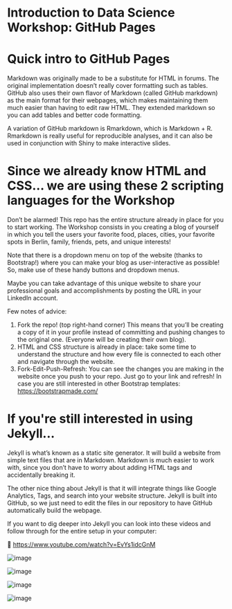 # Introduction to Data Science Workshop: GitHub Pages

# Quick intro to GitHub Pages

Markdown was originally made to be a substitute for HTML in forums. The original implementation doesn’t really cover formatting such as tables.
GitHub also uses their own flavor of Markdown (called GitHub markdown) as the main format for their webpages, which makes maintaining them much easier than having to edit raw HTML. They extended markdown so you can add tables and better code formatting.

A variation of GitHub markdown is Rmarkdown, which is Markdown + R. Rmarkdown is really useful for reproducible analyses, and it can also be used in conjunction with Shiny to make interactive slides.

# Since we already know HTML and CSS… we are using these 2 scripting languages for the Workshop

Don’t be alarmed! This repo has the entire structure already in place for you to start working.
The Workshop consists in you creating a blog of yourself in which you tell the users your favorite food, places, cities, your favorite spots in Berlin, family, friends, pets, and unique interests!

Note that there is a dropdown menu on top of the website (thanks to Bootstrap!) where you can make your blog as user-interactive as possible! So, make use of these handy buttons and dropdown menus.

Maybe you can take advantage of this unique website to share your professional goals and accomplishments by posting the URL in your LinkedIn account.

Few notes of advice:
1. Fork the repo! (top right-hand corner)
This means that you’ll be creating a copy of it in your profile instead of committing and pushing changes to the original one. (Everyone will be creating their own blog).
2. HTML and CSS structure is already in place: take some time to understand the structure and how every file is connected to each other and navigate through the website.
3. Fork-Edit-Push-Refresh: You can see the changes you are making in the website once you push to your repo. Just go to your link and refresh!
In case you are still interested in other Bootstrap templates: https://bootstrapmade.com/

# If you're still interested in using Jekyll...

Jekyll is what’s known as a static site generator. It will build a website from simple text files that are in Markdown. Markdown is much easier to work with, since you don’t have to worry about adding HTML tags and accidentally breaking it.

The other nice thing about Jekyll is that it will integrate things like Google Analytics, Tags, and search into your website structure.
Jekyll is built into GitHub, so we just need to edit the files in our repository to have GitHub automatically build the webpage.

If you want to dig deeper into Jekyll you can look into these videos and follow through for the entire setup in your computer:

 https://www.youtube.com/watch?v=EvYs1idcGnM


















![image](https://user-images.githubusercontent.com/73721626/122093340-9b759c80-cdd0-11eb-9e3a-8fb5f29d6445.png)

![image](https://user-images.githubusercontent.com/73721626/122093416-ae886c80-cdd0-11eb-9a04-ebfb9d71c148.png)

![image](https://user-images.githubusercontent.com/73721626/122093482-bcd68880-cdd0-11eb-9dd6-35caac3191c6.png)

![image](https://user-images.githubusercontent.com/73721626/122093624-dd9ede00-cdd0-11eb-8197-773785139070.png)
